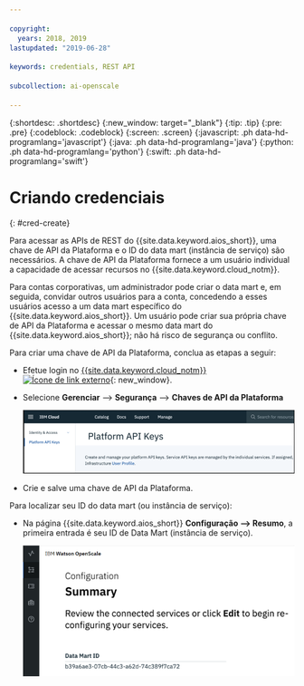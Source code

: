 ```yaml
---

copyright:
  years: 2018, 2019
lastupdated: "2019-06-28"

keywords: credentials, REST API

subcollection: ai-openscale

---
```


{:shortdesc: .shortdesc}
{:new_window: target="_blank"}
{:tip: .tip}
{:pre: .pre}
{:codeblock: .codeblock}
{:screen: .screen}
{:javascript: .ph data-hd-programlang='javascript'}
{:java: .ph data-hd-programlang='java'}
{:python: .ph data-hd-programlang='python'}
{:swift: .ph data-hd-programlang='swift'}

# Criando credenciais
{: #cred-create}

Para acessar as APIs de REST do {{site.data.keyword.aios_short}}, uma chave de API da Plataforma e o ID do data mart (instância de serviço) são necessários. A chave de API da Plataforma fornece a um usuário individual a capacidade de acessar recursos no {{site.data.keyword.cloud_notm}}.

Para contas corporativas, um administrador pode criar o data mart e, em seguida, convidar outros usuários para a conta, concedendo a esses usuários acesso a um data mart específico do {{site.data.keyword.aios_short}}. Um usuário pode criar sua própria chave de API da Plataforma e acessar o mesmo data mart do {{site.data.keyword.aios_short}}; não há risco de segurança ou conflito.

Para criar uma chave de API da Plataforma, conclua as etapas a seguir:

- Efetue login no [{{site.data.keyword.cloud_notm}} ![Ícone de link externo](../../icons/launch-glyph.svg "Ícone de link externo")](https://{DomainName}){: new_window}.

- Selecione **Gerenciar** --> **Segurança** --> **Chaves de API da Plataforma**

    ![Chaves de API da Plataforma](images/cred-api-key.png)

- Crie e salve uma chave de API da Plataforma.

Para localizar seu ID do data mart (ou instância de serviço):

- Na página {{site.data.keyword.aios_short}} **Configuração --> Resumo**, a primeira entrada é seu ID de Data Mart (instância de serviço).

    ![ID do Data Mart](images/data-mart-id.png)
